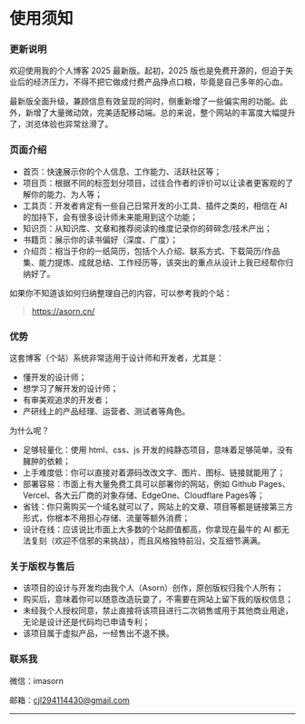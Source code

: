 # 使用须知



### 更新说明

欢迎使用我的个人博客 2025 最新版。起初，2025 版也是免费开源的，但迫于失业后的经济压力，不得不把它做成付费产品挣点口粮，毕竟是自己多年的心血。

最新版全面升级，兼顾信息有效呈现的同时，侧重新增了一些偏实用的功能。此外，新增了大量微动效，完美适配移动端。总的来说，整个网站的丰富度大幅提升了，浏览体验也异常丝滑了。


### 页面介绍

- 首页：快速展示你的个人信息、工作能力、活跃社区等；
- 项目页：根据不同的标签划分项目，过往合作者的评价可以让读者更客观的了解你的能力、为人等；
- 工具页：开发者肯定有一些自己日常开发的小工具、插件之类的，相信在 AI 的加持下，会有很多设计师未来能用到这个功能；
- 知识页：从知识库、文章和推荐阅读的维度记录你的碎碎念/技术产出；
- 书籍页：展示你的读书偏好（深度、广度）；
- 介绍页：相当于你的一纸简历，包括个人介绍、联系方式、下载简历/作品集、能力提炼、成就总结、工作经历等，该突出的重点从设计上我已经帮你归纳好了。

如果你不知道该如何归纳整理自己的内容，可以参考我的个站：

> https://asorn.cn/


### 优势

这套博客（个站）系统非常适用于设计师和开发者，尤其是：

- 懂开发的设计师；
- 想学习了解开发的设计师；
- 有审美观追求的开发者；
- 产研线上的产品经理、运营者、测试者等角色。

为什么呢？

- 足够轻量化：使用 html、css、js 开发的纯静态项目，意味着足够简单，没有臃肿的依赖；
- 上手难度低：你可以直接对着源码改改文字、图片、图标、链接就能用了；
- 部署容易：市面上有大量免费工具可以部署你的网站，例如 Github Pages、Vercel、各大云厂商的对象存储、EdgeOne、Cloudflare Pages等；
- 省钱：你只需购买一个域名就可以了，网站上的文章、项目等都是链接第三方形式，你根本不用担心存储、流量等额外消费；
- 设计在线：应该说比市面上大多数的个站颜值都高，你拿现在最牛的 AI 都无法复刻（欢迎不信邪的来挑战），而且风格独特前沿，交互细节满满。


### 关于版权与售后

- 该项目的设计与开发均由我个人（Asorn）创作，原创版权归我个人所有；
- 购买后，意味着你可以随意改造玩耍了，不需要在网站上留下我的版权信息；
- 未经我个人授权同意，禁止直接将该项目进行二次销售或用于其他商业用途，无论是设计还是代码均已申请专利；
- 该项目属于虚拟产品，一经售出不退不换。


### 联系我

微信：imasorn

邮箱：cjl294114430@gmail.com

---